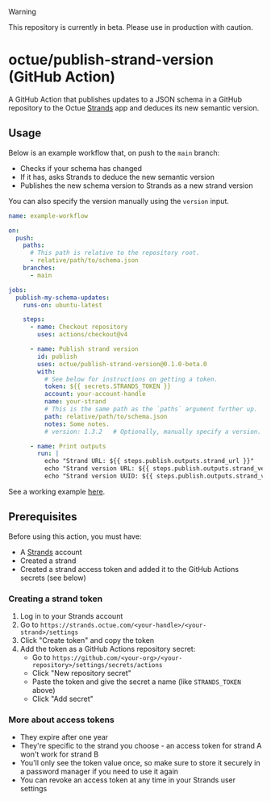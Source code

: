 > [!WARNING]
> This repository is currently in beta. Please use in production with caution.

# octue/publish-strand-version (GitHub Action)
A GitHub Action that publishes updates to a JSON schema in a GitHub repository to the Octue
[Strands](https://strands.octue.com) app and deduces its new semantic version.

## Usage
Below is an example workflow that, on push to the `main` branch:
- Checks if your schema has changed
- If it has, asks Strands to deduce the new semantic version
- Publishes the new schema version to Strands as a new strand version

You can also specify the version manually using the `version` input.

```yaml
name: example-workflow

on:
  push:
    paths:
      # This path is relative to the repository root.
      - relative/path/to/schema.json
    branches:
      - main

jobs:
  publish-my-schema-updates:
    runs-on: ubuntu-latest

    steps:
      - name: Checkout repository
        uses: actions/checkout@v4

      - name: Publish strand version
        id: publish
        uses: octue/publish-strand-version@0.1.0-beta.0
        with:
          # See below for instructions on getting a token.
          token: ${{ secrets.STRANDS_TOKEN }}
          account: your-account-handle
          name: your-strand
          # This is the same path as the `paths` argument further up.
          path: relative/path/to/schema.json
          notes: Some notes.
          # version: 1.3.2   # Optionally, manually specify a version.

      - name: Print outputs
        run: |
          echo "Strand URL: ${{ steps.publish.outputs.strand_url }}"
          echo "Strand version URL: ${{ steps.publish.outputs.strand_version_url }}"
          echo "Strand version UUID: ${{ steps.publish.outputs.strand_version_uuid }}"
```

See a working example [here](.github/workflows/test-publish-strand-version.yml).

## Prerequisites
Before using this action, you must have:
- A [Strands](https://strands.octue.com) account
- Created a strand
- Created a strand access token and added it to the GitHub Actions secrets (see below)

### Creating a strand token
1. Log in to your Strands account
2. Go to `https://strands.octue.com/<your-handle>/<your-strand>/settings`
4. Click "Create token" and copy the token
5. Add the token as a GitHub Actions repository secret:
   - Go to `https://github.com/<your-org>/<your-repository>/settings/secrets/actions`
   - Click "New repository secret"
   - Paste the token and give the secret a name (like `STRANDS_TOKEN` above)
   - Click "Add secret"

### More about access tokens
- They expire after one year
- They're specific to the strand you choose - an access token for strand A won't work for strand B
- You'll only see the token value once, so make sure to store it securely in a password manager if you need to use it again
- You can revoke an access token at any time in your Strands user settings
